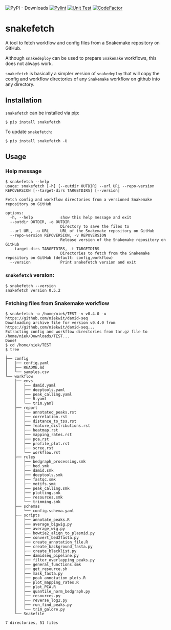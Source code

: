 ![PyPI - Downloads](https://img.shields.io/pypi/dm/snakefetch)
[![Pylint](https://github.com/niekwit/snakefetch/actions/workflows/pylint.yml/badge.svg)](https://github.com/niekwit/snakefetch/actions/workflows/pylint.yml)
[![Unit Test](https://github.com/niekwit/snakefetch/actions/workflows/unittest.yml/badge.svg)](https://github.com/niekwit/snakefetch/actions/workflows/unittest.yml)
[![CodeFactor](https://www.codefactor.io/repository/github/niekwit/snakefetch/badge)](https://www.codefactor.io/repository/github/niekwit/snakefetch)

# snakefetch
A tool to fetch workflow and config files from a Snakemake repository on GitHub.

Although `snakedeploy` can be used to prepare `Snakemake` workflows, this does not always work.

`snakefetch` is basically a simpler version of `snakedeploy` that will copy the config and workflow directories of any `Snakemake` workflow on github into any directory.

## Installation

`snakefetch` can be installed via pip:

```shell
$ pip install snakefetch
```

To update `snakefetch`:
```shell
$ pip install snakefetch -U
```

## Usage

### Help message

```shell
$ snakefetch --help
usage: snakefetch [-h] [--outdir OUTDIR] --url URL --repo-version REPOVERSION [--target-dirs TARGETDIRS] [--version]

Fetch config and workflow directories from a versioned Snakemake repository on GitHub

options:
  -h, --help            show this help message and exit
  --outdir OUTDIR, -o OUTDIR
                        Directory to save the files to
  --url URL, -u URL     URL of the Snakemake repository on GitHub
  --repo-version REPOVERSION, -v REPOVERSION
                        Release version of the Snakemake repository on GitHub
  --target-dirs TARGETDIRS, -t TARGETDIRS
                        Directories to fetch from the Snakemake repository on GitHub (default: config,workflow)
  --version             Print snakefetch version and exit
```

### `snakefetch` version:

```shell
$ snakefetch --version
snakefetch version 0.5.2
```

### Fetching files from Snakemake workflow

```shell
$ snakefetch -o /home/niek/TEST -v v0.4.0 -u https://github.com/niekwit/damid-seq
Downloading archive file for version v0.4.0 from https://github.com/niekwit/damid-seq...
Extracting config and workflow directories from tar.gz file to /home/niek/Downloads/TEST...
Done!
$ cd /home/niek/TEST
$ tree
.
├── config
│   ├── config.yaml
│   ├── README.md
│   └── samples.csv
└── workflow
    ├── envs
    │   ├── damid.yaml
    │   ├── deeptools.yaml
    │   ├── peak_calling.yaml
    │   ├── R.yaml
    │   └── trim.yaml
    ├── report
    │   ├── annotated_peaks.rst
    │   ├── correlation.rst
    │   ├── distance_to_tss.rst
    │   ├── feature_distributions.rst
    │   ├── heatmap.rst
    │   ├── mapping_rates.rst
    │   ├── pca.rst
    │   ├── profile_plot.rst
    │   ├── scree.rst
    │   └── workflow.rst
    ├── rules
    │   ├── bedgraph_processing.smk
    │   ├── bed.smk
    │   ├── damid.smk
    │   ├── deeptools.smk
    │   ├── fastqc.smk
    │   ├── motifs.smk
    │   ├── peak_calling.smk
    │   ├── plotting.smk
    │   ├── resources.smk
    │   └── trimming.smk
    ├── schemas
    │   └── config.schema.yaml
    ├── scripts
    │   ├── annotate_peaks.R
    │   ├── average_bigwig.py
    │   ├── average_wig.py
    │   ├── bowtie2_align_to_plasmid.py
    │   ├── convert_bed2fasta.py
    │   ├── create_annotation_file.R
    │   ├── create_background_fasta.py
    │   ├── create_blacklist.py
    │   ├── damidseq_pipeline.py
    │   ├── filter_overlapping_peaks.py
    │   ├── general_functions.smk
    │   ├── get_resource.sh
    │   ├── mask_fasta.py
    │   ├── peak_annotation_plots.R
    │   ├── plot_mapping_rates.R
    │   ├── plot_PCA.R
    │   ├── quantile_norm_bedgraph.py
    │   ├── resources.py
    │   ├── reverse_log2.py
    │   ├── run_find_peaks.py
    │   └── trim_galore.py
    └── Snakefile

7 directories, 51 files
```
